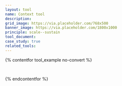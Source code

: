```yaml
---
layout: tool
name: Context tool
description:
grid_image: https://via.placeholder.com/768x500
banner_image: https://via.placeholder.com/1800x1000
principle: scale--sustain
tool_document:
case_study: true
related_tools:
---
```


{% contentfor tool_example no-convert %}
  <div class="editable">
    <p>&nbsp;</p>
  </div>
{% endcontentfor %}
